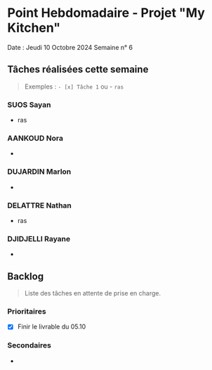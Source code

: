 # Point Hebdomadaire - Projet "My Kitchen"

Date : Jeudi 10 Octobre 2024
Semaine n° 6

## Tâches réalisées cette semaine

> Exemples : `- [x] Tâche 1` ou - `ras`

### SUOS Sayan

- ras

### AANKOUD Nora

-

### DUJARDIN Marlon

-

### DELATTRE Nathan

- ras

### DJIDJELLI Rayane

-

## Backlog

> Liste des tâches en attente de prise en charge.

### Prioritaires

- [X] Finir le livrable du 05.10

### Secondaires

-
